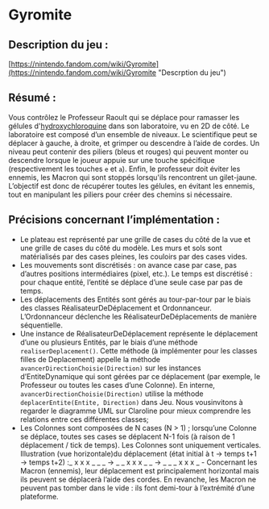 # Gyromite
## Description du jeu : 
[https://nintendo.fandom.com/wiki/Gyromite](https://nintendo.fandom.com/wiki/Gyromite "Descrption du jeu")
## Résumé :
Vous contrôlez le Professeur Raoult qui se déplace pour ramasser les gélules d'[hydroxychloroquine](https://fr.wikipedia.org/wiki/Hydroxychloroquine "hydroxychloroquine") dans son laboratoire, vu en 2D de côté. Le laboratoire est composé d’un ensemble de niveaux. Le scientifique peut se déplacer à gauche, à droite, et grimper ou descendre à l’aide de cordes. Un niveau peut contenir des piliers (bleus et rouges) qui peuvent monter ou descendre lorsque le joueur appuie sur une touche spécifique (respectivement les touches `e` et `a`). Enfin, le professeur doit éviter les ennemis, les Macron qui sont stoppés lorsqu'ils rencontrent un gilet-jaune. L’objectif est donc de récupérer toutes les gélules, en évitant les ennemis, tout en manipulant les piliers pour créer des chemins si nécessaire.
## Précisions concernant l’implémentation :
* Le plateau est représenté par une grille de cases du côté de la vue et une grille de cases du côté du modèle. Les murs et sols sont matérialisés par des cases pleines, les couloirs par des cases vides.
* Les mouvements sont discrétisés : on avance case par case, pas d’autres positions intermédiaires (pixel, etc.). Le temps est discrétisé : pour chaque entité, l’entité se déplace d’une seule case par pas de temps.
* Les déplacements des Entités sont gérés au tour-par-tour par le biais des classes RéalisateurDeDéplacement et Ordonnanceur. L’Ordonnanceur déclenche les RéalisateurDeDéplacements de manière séquentielle.
* Une instance de RéalisateurDeDéplacement représente le déplacement d’une ou plusieurs Entités, par le biais d’une méthode `realiserDeplacement()`. Cette méthode (à implémenter pour les classes filles de Deplacement) appelle la méthode `avancerDirectionChoisie(Direction)` sur les instances d’EntiteDynamique qui sont gérées par ce déplacement (par exemple, le Professeur ou toutes les cases d’une Colonne). En interne, `avancerDirectionChoisie(Direction)` utilise la méthode `deplacerEntite(Entite, Direction)` dans Jeu. Nous vousinvitons à regarder le diagramme UML sur Claroline pour mieux comprendre les relations entre ces différentes classes;
* Les Colonnes sont composées de N cases (N > 1) ; lorsqu’une Colonne se déplace, toutes ses cases se déplacent N-1 fois (à raison de 1 déplacement / tick de temps). Les Colonnes sont uniquement verticales. Illustration (vue horizontale)du déplacement (état initial à t → temps t+1 → temps t+2) :_ x x x _ _ _  → _ _ x x x _ _  → _ _ _ x x x _ - Concernant les Macron (ennemis), leur déplacement est principalement horizontal mais ils peuvent se déplacerà l’aide des cordes. En revanche, les Macron ne peuvent pas tomber dans le vide : ils font demi-tour à l’extrémité d’une plateforme.